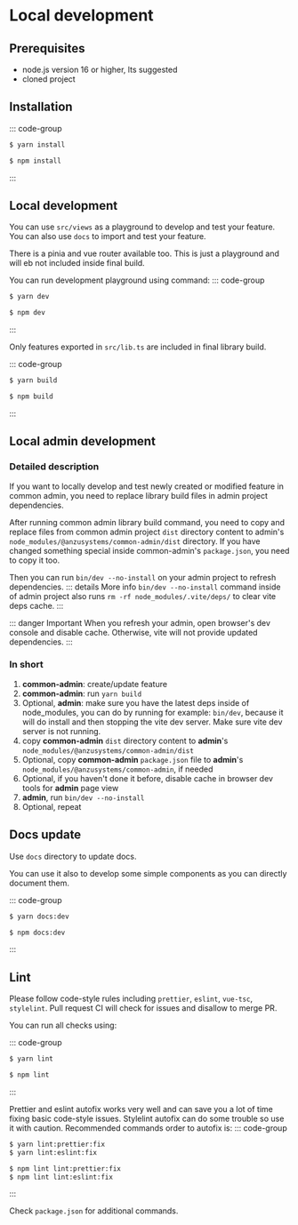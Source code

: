 # Local development

## Prerequisites

- node.js version 16 or higher, lts suggested
- cloned project

## Installation

::: code-group

```sh [yarn]
$ yarn install
```

```sh [npm]
$ npm install
```

:::

## Local development

You can use `src/views` as a playground to develop and test your feature. You can also use `docs` to import and test your feature.

There is a pinia and vue router available too. This is just a playground and will eb not included inside final build.

You can run development playground using command:
::: code-group

```sh [yarn]
$ yarn dev
```

```sh [npm]
$ npm dev
```

:::

Only features exported in `src/lib.ts` are included in final library build.

::: code-group

```sh [yarn]
$ yarn build
```

```sh [npm]
$ npm build
```

:::


## Local admin development

### Detailed description

If you want to locally develop and test newly created or modified feature in common admin, you need to replace library build files in admin project dependencies.

After running common admin library build command, you need to copy and replace files from common admin project `dist` directory content to admin's `node_modules/@anzusystems/common-admin/dist` directory. If you have changed something special inside common-admin's `package.json`, you need to copy it too.

Then you can run `bin/dev --no-install` on your admin project to refresh dependencies.
::: details More info
`bin/dev --no-install` command inside of admin project also runs `rm -rf node_modules/.vite/deps/` to clear vite deps cache.
:::

::: danger Important
When you refresh your admin, open browser's dev console and disable cache. Otherwise, vite will not provide updated dependencies.
:::

### In short

1. **common-admin**: create/update feature
2. **common-admin**: run `yarn build`
3. Optional, **admin**: make sure you have the latest deps inside of node_modules, you can do by running for example: `bin/dev`, because it will do install and then stopping the vite dev server. Make sure vite dev server is not running.
4. copy **common-admin** `dist` directory content to **admin**'s `node_modules/@anzusystems/common-admin/dist`
5. Optional, copy **common-admin** `package.json` file to **admin**'s `node_modules/@anzusystems/common-admin`, if needed
6. Optional, if you haven't done it before, disable cache in browser dev tools for **admin** page view
7. **admin**, run `bin/dev --no-install`
8. Optional, repeat


## Docs update

Use `docs` directory to update docs.

You can use it also to develop some simple components as you can directly document them.

::: code-group

```sh [yarn]
$ yarn docs:dev
```

```sh [npm]
$ npm docs:dev
```

:::


## Lint

Please follow code-style rules including `prettier`, `eslint`, `vue-tsc`, `stylelint`. Pull request CI will check for issues and disallow to merge PR.

You can run all checks using:

::: code-group

```sh [yarn]
$ yarn lint
```

```sh [npm]
$ npm lint
```

:::

Prettier and eslint autofix works very well and can save you a lot of time fixing basic code-style issues. Stylelint autofix can do some trouble so use it with caution. Recommended commands order to autofix is:
::: code-group

```sh [yarn]
$ yarn lint:prettier:fix
$ yarn lint:eslint:fix
```

```sh [npm]
$ npm lint lint:prettier:fix
$ npm lint lint:eslint:fix
```

:::

Check `package.json` for additional commands.
